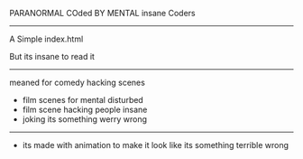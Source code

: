 

PARANORMAL COded BY MENTAL insane Coders 

--------------

A Simple index.html 

But its insane to read it


----------

meaned for comedy hacking scenes 

- film scenes for mental disturbed
- film scene hacking people insane
- joking its something werry wrong
------

- its made with animation to make it look like its something terrible wrong
